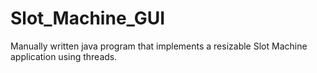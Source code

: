 # Slot_Machine_GUI

Manually written java program that implements a resizable Slot Machine application using threads.